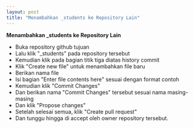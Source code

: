 ```yaml
---
layout: post
title: "Menambahkan _students ke Repository Lain"
---
```

<strong>Menambahkan _students ke Repository Lain</strong>

- Buka repository github tujuan
- Lalu klik "_students" pada repository tersebut
- Kemudian klik pada bagian titik tiga diatas history commit
- Klik "Create new file" untuk menambahkan file baru 
- Berikan nama file 
- Isi bagian "Enter file contents here" sesuai dengan format contoh
- Kemudian klik "Commit Changes"
- Dan berikan nama "Commit Changes" tersebut sesuai nama masing-masing
- Dan klik "Propose changes"
- Setelah selesai semua, klik "Create pull request"
- Dan tunggu hingga di accept oleh owner repository tersebut.